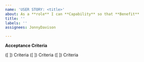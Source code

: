 ```yaml
---
name: 'USER STORY: <title>'
about: As a **role** I can **Capability** so that **Benefit**
title: ''
labels: ''
assignees: JonnyDavison

---
```


**Acceptance Criteria**

([ ]) Criteria
([ ]) Criteria
([ ]) Criteria
